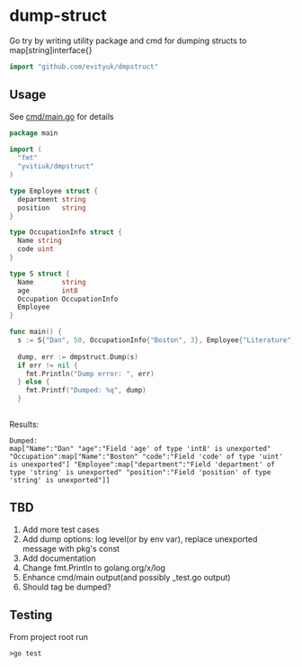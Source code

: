 # dump-struct
Go try by writing utility package and cmd for dumping structs to map[string]interface{}

```Go
import "github.com/evityuk/dmpstruct"
```

## Usage

See [cmd/main.go]() for details

```Go
package main          
                      
import (              
  "fmt"               
  "yvitiuk/dmpstruct" 
)                     

type Employee struct {
  department string
  position   string
}

type OccupationInfo struct {
  Name string
  code uint
}

type S struct {
  Name       string
  age        int8
  Occupation OccupationInfo
  Employee
}

func main() {                                                                     
  s := S{"Dan", 50, OccupationInfo{"Boston", 3}, Employee{"Literature", "Writer"}}
                                                                                  
  dump, err := dmpstruct.Dump(s)                                                  
  if err != nil {                                                                 
    fmt.Println("Dump error: ", err)                                              
  } else {                                                                        
    fmt.Printf("Dumped: %q", dump)                                                
  }                                                                               
                                                                                  
```
Results:
```
Dumped: 
map["Name":"Dan" "age":"Field 'age' of type 'int8' is unexported" "Occupation":map["Name":"Boston" "code":"Field 'code' of type 'uint' is unexported"] "Employee":map["department":"Field 'department' of type 'string' is unexported" "position":"Field 'position' of type 'string' is unexported"]]
```



## TBD

1. Add more test cases
2. Add dump options: log level(or by env var), replace unexported message with pkg's const
3. Add documentation 
4. Change fmt.Println to golang.org/x/log 
5. Enhance cmd/main output(and possibly \_test.go output)
5. Should tag be dumped?



## Testing 
From project root run 
```
>go test
```
